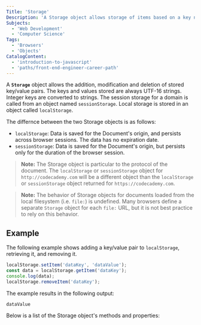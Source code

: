 ```yaml
---
Title: 'Storage'
Description: 'A Storage object allows storage of items based on a key name.'
Subjects:
  - 'Web Development'
  - 'Computer Science'
Tags:
  - 'Browsers'
  - 'Objects'
CatalogContent:
  - 'introduction-to-javascript'
  - 'paths/front-end-engineer-career-path'
---
```


A **`Storage`** object allows the addition, modification and deletion of stored key/value pairs. The keys and values stored are always UTF-16 strings. Integer keys are converted to strings. The session storage for a domain is called from an object named `sessionStorage`. Local storage is stored in an object called `localStorage`.

The differnce between the two Storage objects is as follows:

- `localStorage`: Data is saved for the Document's origin, and persists across browser sessions. The data has no expiration date.
- `sessionStorage`: Data is saved for the Document's origin, but persists only for the duration of the browser session.

> **Note:** The Storage object is particular to the protocol of the document. The `localStorage` or `sessionStorage` object for `http://codecademy.com` will be a different object than the `localStorage` or `sessionStorage` object returned for `https://codecademy.com`.

<!-- blank -->

> **Note:** The behavior of Storage objects for documents loaded from the local filesystem (i.e. `file:`) is undefined. Many browsers define a separate `Storage` object for each `file:` URL, but it is not best practice to rely on this behavior.

## Example

The following example shows adding a key/value pair to `localStorage`, retrieving it, and removing it.

```js
localStorage.setItem('dataKey', 'dataValue');
const data = localStorage.getItem('dataKey');
console.log(data);
localStorage.removeItem('dataKey');
```

The example results in the following output:

```shell
dataValue
```

Below is a list of the Storage object's methods and properties:
